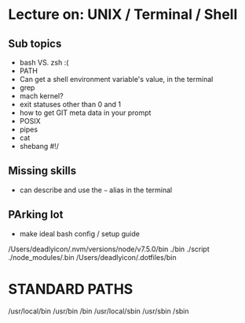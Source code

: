 # Lecture on: UNIX / Terminal / Shell

## Sub topics

- bash VS. zsh :(
- PATH
- Can get a shell environment variable's value, in the terminal
- grep
- mach kernel?
- exit statuses other than 0 and 1
- how to get GIT meta data in your prompt
- POSIX
- pipes
- cat
- shebang #!/



## Missing skills

- can describe and use the `~` alias in the terminal


## PArking lot

- make ideal bash config / setup guide




/Users/deadlyicon/.nvm/versions/node/v7.5.0/bin
./bin
./script
./node_modules/.bin
/Users/deadlyicon/.dotfiles/bin
# STANDARD PATHS
/usr/local/bin
/usr/bin
/bin
/usr/local/sbin
/usr/sbin
/sbin
















